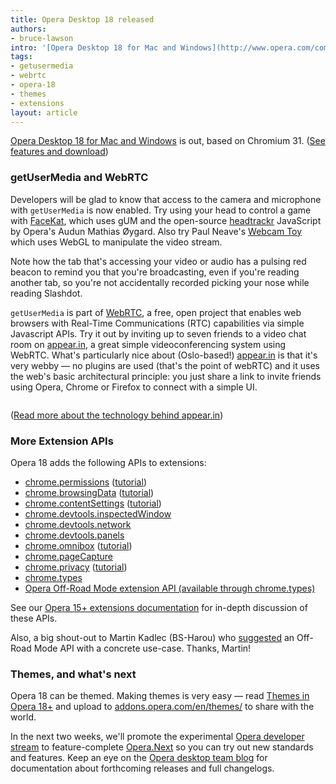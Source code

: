 ```yaml
---
title: Opera Desktop 18 released
authors:
- bruce-lawson
intro: '[Opera Desktop 18 for Mac and Windows](http://www.opera.com/computer) is out, based on Chromium 31. ([See features and download](http://www.opera.com/computer))'
tags:
- getusermedia
- webrtc
- opera-18
- themes
- extensions
layout: article
---
```

<p><a href="http://www.opera.com/computer">Opera Desktop 18 for Mac and Windows</a> is out, based on Chromium 31. (<a href="http://www.opera.com/computer">See features and download</a>)</p>

<h3>getUserMedia and WebRTC</h3>

<p>Developers will be glad to know that access to the camera and microphone with <code>getUserMedia</code> is now enabled. Try using your head to control a game with <a href="http://shinydemos.com/facekat">FaceKat</a>, which uses gUM and the open-source <a href="https://github.com/auduno/headtrackr">headtrackr</a> JavaScript by Opera&#39;s Audun Mathias Øygard. Also try Paul Neave&#39;s <a href="http://webcamtoy.com">Webcam Toy</a> which uses WebGL to manipulate the video stream.</p>

<p>Note how the tab that&#39;s accessing your video or audio has a pulsing red beacon to remind you that you&#39;re broadcasting, even if you&#39;re reading another tab, so you&#39;re not accidentally recorded picking your nose while reading Slashdot.

<p><code>getUserMedia</code> is part of <a href="http://www.webrtc.org">WebRTC</a>, a free, open project that enables web browsers with Real-Time Communications (RTC) capabilities via simple Javascript APIs. Try it out by inviting up to seven friends to a video chat room on <a href="http://www.appear.in/">appear.in</a>, a great simple videoconferencing system using WebRTC. What&#39;s particularly nice about (Oslo-based!) <a href="http://www.appear.in/">appear.in</a> is that it&#39;s very webby — no plugins are used (that&#39;s the point of webRTC) and it uses the web&#39;s basic architectural principle: you just share a link to invite friends using Opera, Chrome or Firefox to connect with a simple UI.</p>

<span class='imgcenter'><img alt='' src='http://files.myopera.com/brucelawson/blog/webcam.jpg' /></span>

(<a href="http://comoyo.github.io/blog/2013/08/05/video-meetings-in-the-browser-using-webrtc-and-angularjs/">Read more about the technology behind appear.in</a>)

<h3>More Extension APIs</h3>
<p>Opera 18 adds the following APIs to extensions:</p>
<ul>
<li><a href="http://dev.opera.com/extension-docs/permissions.html">chrome.permissions</a> (<a href="http://dev.opera.com/extension-docs/tut_optional_permissions.html">tutorial</a>)</li>
<li><a href="http://dev.opera.com/extension-docs/browsingData.html">chrome.browsingData</a> (<a href="http://dev.opera.com/extension-docs/tut_removing_browsingdata.html">tutorial</a>)</li>
<li><a href="http://dev.opera.com/extension-docs/contentSettings.html">chrome.contentSettings</a> (<a href="http://dev.opera.com/extension-docs/tut_contentsettings.html">tutorial</a>)</li>
<li><a href="http://dev.opera.com/extension-docs/devtools.inspectedWindow.html">chrome.devtools.inspectedWindow</a></li>
<li><a href="http://dev.opera.com/extension-docs/devtools.network.html">chrome.devtools.network</a></li>
<li><a href="http://dev.opera.com/extension-docs/devtools.panels.html">chrome.devtools.panels</a></li>
<li><a href="http://dev.opera.com/extension-docs/omnibox.html">chrome.omnibox</a> (<a href="http://dev.opera.com/extension-docs/tut_omnibox.html">tutorial</a>)</li>
<li><a href="http://dev.opera.com/extension-docs/pageCapture.html">chrome.pageCapture</a></li>
<li><a href="http://dev.opera.com/extension-docs/privacy.html">chrome.privacy</a> (<a href="http://dev.opera.com/extension-docs/tut_privacy.html">tutorial</a>)</li>
<li><a href="http://dev.opera.com/extension-docs/types.html">chrome.types</a></li>
<li><a href="http://dev.opera.com/extension-docs/tut_offroad.html">Opera Off-Road Mode extension API (available through chrome.types)</a></li>
</ul>

<p>See our <a href="http://dev.opera.com/extension-docs/index.html">Opera 15+ extensions documentation</a> for in-depth discussion of these APIs.</p>

<p>Also, a big shout-out to Martin Kadlec (BS-Harou) who <a href="http://my.opera.com/desktopteam/blog/2013/08/08/opera-17-first-developer-stream-preview?startidx=650#comment111142002">suggested</a> an Off-Road Mode API with a concrete use-case. Thanks, Martin!</p>

<h3>Themes, and what&#39;s next</h3>

Opera 18 can be themed. Making themes is very easy — read <a href="http://dev.opera.com/articles/view/themes-in-opera-18-and-higher/">Themes in Opera 18+</a> and upload to <a href="https://addons.opera.com/en/themes/">addons.opera.com/en/themes/</a> to share with the world.</p>

<p>In the next two weeks, we&#39;ll promote the experimental <a href="http://opera.com/developer">Opera developer stream</a> to feature-complete <a href="http://opera.com/next">Opera.Next</a> so you can try out new standards and features. Keep an eye on the <a href="http://blogs.opera.com/desktop/">Opera desktop team blog</a> for documentation about forthcoming releases and full changelogs.</p>


